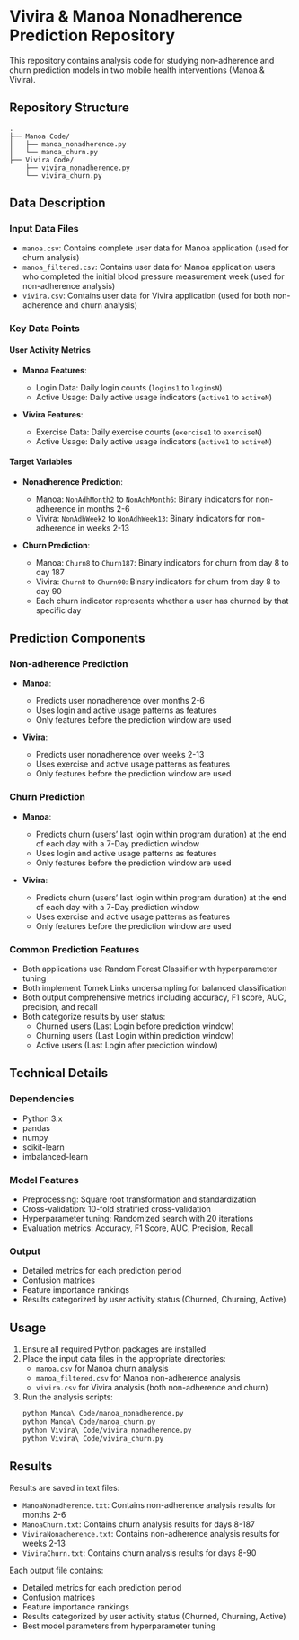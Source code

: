 # Vivira & Manoa Nonadherence Prediction Repository

This repository contains analysis code for studying non-adherence and churn prediction models in two mobile health interventions (Manoa & Vivira).

## Repository Structure

```
.
├── Manoa Code/
│   ├── manoa_nonadherence.py
│   └── manoa_churn.py
├── Vivira Code/
    ├── vivira_nonadherence.py
    └── vivira_churn.py

```

## Data Description

### Input Data Files
- `manoa.csv`: Contains complete user data for Manoa application (used for churn analysis)
- `manoa_filtered.csv`: Contains user data for Manoa application users who completed the initial blood pressure measurement week (used for non-adherence analysis)
- `vivira.csv`: Contains user data for Vivira application (used for both non-adherence and churn analysis)

### Key Data Points

#### User Activity Metrics
- **Manoa Features**:
  - Login Data: Daily login counts (`logins1` to `loginsN`)
  - Active Usage: Daily active usage indicators (`active1` to `activeN`)

- **Vivira Features**:
  - Exercise Data: Daily exercise counts (`exercise1` to `exerciseN`)
  - Active Usage: Daily active usage indicators (`active1` to `activeN`)

#### Target Variables
- **Nonadherence Prediction**:
  - Manoa: `NonAdhMonth2` to `NonAdhMonth6`: Binary indicators for non-adherence in months 2-6
  - Vivira: `NonAdhWeek2` to `NonAdhWeek13`: Binary indicators for non-adherence in weeks 2-13

- **Churn Prediction**:
  - Manoa: `Churn8` to `Churn187`: Binary indicators for churn from day 8 to day 187
  - Vivira: `Churn8` to `Churn90`: Binary indicators for churn from day 8 to day 90
  - Each churn indicator represents whether a user has churned by that specific day

## Prediction Components

### Non-adherence Prediction
- **Manoa**:
  - Predicts user nonadherence over months 2-6
  - Uses login and active usage patterns as features
  - Only features before the prediction window are used

- **Vivira**:
  - Predicts user nonadherence over weeks 2-13
  - Uses exercise and active usage patterns as features
  - Only features before the prediction window are used

### Churn Prediction
- **Manoa**:
  - Predicts churn (users’ last login within program duration) at the end of each day with a 7-Day prediction window
  - Uses login and active usage patterns as features
  - Only features before the prediction window are used

- **Vivira**:
  - Predicts churn (users’ last login within program duration) at the end of each day with a 7-Day prediction window
  - Uses exercise and active usage patterns as features
  - Only features before the prediction window are used

### Common Prediction Features
- Both applications use Random Forest Classifier with hyperparameter tuning
- Both implement Tomek Links undersampling for balanced classification
- Both output comprehensive metrics including accuracy, F1 score, AUC, precision, and recall
- Both categorize results by user status:
  - Churned users (Last Login before prediction window)
  - Churning users (Last Login within prediction window)
  - Active users (Last Login after prediction window)

## Technical Details

### Dependencies
- Python 3.x
- pandas
- numpy
- scikit-learn
- imbalanced-learn

### Model Features
- Preprocessing: Square root transformation and standardization
- Cross-validation: 10-fold stratified cross-validation
- Hyperparameter tuning: Randomized search with 20 iterations
- Evaluation metrics: Accuracy, F1 Score, AUC, Precision, Recall

### Output
- Detailed metrics for each prediction period
- Confusion matrices
- Feature importance rankings
- Results categorized by user activity status (Churned, Churning, Active)

## Usage

1. Ensure all required Python packages are installed
2. Place the input data files in the appropriate directories:
   - `manoa.csv` for Manoa churn analysis
   - `manoa_filtered.csv` for Manoa non-adherence analysis
   - `vivira.csv` for Vivira analysis (both non-adherence and churn)
3. Run the analysis scripts:
   ```bash
   python Manoa\ Code/manoa_nonadherence.py
   python Manoa\ Code/manoa_churn.py
   python Vivira\ Code/vivira_nonadherence.py
   python Vivira\ Code/vivira_churn.py
   ```

## Results

Results are saved in text files:
- `ManoaNonadherence.txt`: Contains non-adherence analysis results for months 2-6
- `ManoaChurn.txt`: Contains churn analysis results for days 8-187
- `ViviraNonadherence.txt`: Contains non-adherence analysis results for weeks 2-13
- `ViviraChurn.txt`: Contains churn analysis results for days 8-90

Each output file contains:
- Detailed metrics for each prediction period
- Confusion matrices
- Feature importance rankings
- Results categorized by user activity status (Churned, Churning, Active)
- Best model parameters from hyperparameter tuning 
